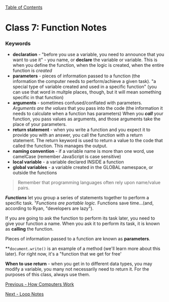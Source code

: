 [Table of Contents](README.md)

# Class 7: Function Notes

### Keywords

- **declaration** - "before you use a variable, you need to announce that you want to use it" - you name, or **declare** the variable or variable. This is when you define the function, when the logic is created, when the entire function is *created*
- **parameters** - pieces of information passed to a function (the information the computer needs to perform/achieve a given task). "a special type of variable created and used in a specific function" (you can use that word in multple places, though, but it will mean something specific in that function)
- **arguments** - sometimes confused/conflated with parameters. *Arguments are the values* that you pass into the code (the information it needs to calculate when a function has parameters) When you ***call*** your function, you pass values as arguments, and those arguments take the place of your parameters.
- **return statement** - when you write a function and you expect it to provide you with an answer, you call the function with a return statement. The return keyword is used to return a value to the code that called the function. This manages the output. 
- **naming convention** - if a variable name is more than one word, use camelCase (remember JavaScript is case sensitive) 
- **local variable** - a variable declared INSIDE a function
- **global variables** - a variable created in the GLOBAL namespace, or outside the functions

> Remember that programming languages often rely upon name/value pairs. 

***Functions*** let you group a series of statements together to perform a specific task. *"Functions are portable logic.* Functions save time...(and, according to Ryan, "developers are lazy").

If you are going to ask the function to perform its task later, you need to give your function a name. When you ask it to perform its task, it is known as **calling** the function.

Pieces of information passed to a function are known as **parameters**.

**`document.write()` is an example of a method (we'll learn more about this later). For right now, it's a "function that we get for free'

**When to use return** - when you get in to different data types, you may modify a variable, you many not necessarily need to return it. For the purposes of this class, always use them.


[Previous - How Computers Work](computer-videos.md)

[Next - Loop Notes](loop-notes.md)